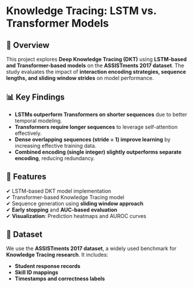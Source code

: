 # Knowledge Tracing: LSTM vs. Transformer Models  

## 📌 Overview  
This project explores **Deep Knowledge Tracing (DKT)** using **LSTM-based and Transformer-based models** on the **ASSISTments 2017 dataset**. The study evaluates the impact of **interaction encoding strategies, sequence lengths, and sliding window strides** on model performance.  

## 📊 Key Findings  
- **LSTMs outperform Transformers on shorter sequences** due to better temporal modeling.  
- **Transformers require longer sequences** to leverage self-attention effectively.  
- **Dense overlapping sequences (stride = 1) improve learning** by increasing effective training data.  
- **Combined encoding (single integer) slightly outperforms separate encoding**, reducing redundancy.  

## 🚀 Features  
✔ LSTM-based DKT model implementation  
✔ Transformer-based Knowledge Tracing model  
✔ Sequence generation using **sliding window approach**  
✔ **Early stopping** and **AUC-based evaluation**  
✔ **Visualization**: Prediction heatmaps and AUROC curves  

## 📂 Dataset  
We use the **ASSISTments 2017 dataset**, a widely used benchmark for **Knowledge Tracing research**. It includes:  
- **Student response records**  
- **Skill ID mappings**  
- **Timestamps and correctness labels**  
